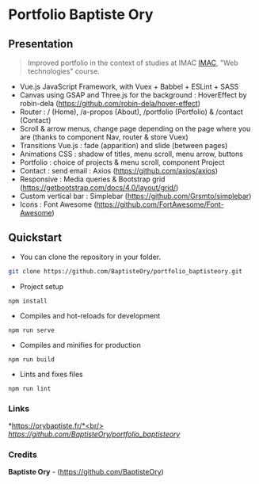 # Portfolio Baptiste Ory

## Presentation

>Improved portfolio in the context of studies at IMAC [IMAC](https://www.ingenieur-imac.fr/), "Web technologies" course.

* Vue.js JavaScript Framework, with Vuex + Babbel + ESLint + SASS
* Canvas using GSAP and Three.js for the background : HoverEffect by robin-dela (https://github.com/robin-dela/hover-effect)
* Router : / (Home), /a-propos (About), /portfolio (Portfolio) & /contact (Contact)
* Scroll & arrow menus, change page depending on the page where you are (thanks to component Nav, router & store Vuex)
* Transitions Vue.js : fade (apparition) and slide (between pages)
* Animations CSS : shadow of titles, menu scroll, menu arrow, buttons
* Portfolio : choice of projects & menu scroll, component Project
* Contact : send email : Axios (https://github.com/axios/axios)
* Responsive : Media queries & Bootstrap grid (https://getbootstrap.com/docs/4.0/layout/grid/)
* Custom vertical bar : Simplebar (https://github.com/Grsmto/simplebar)
* Icons : Font Awesome (https://github.com/FortAwesome/Font-Awesome)

## Quickstart

- You can clone the repository in your folder.
```bash
git clone https://github.com/BaptisteOry/portfolio_baptisteory.git
```
- Project setup
```
npm install
```
- Compiles and hot-reloads for development
```
npm run serve
```
- Compiles and minifies for production
```
npm run build
```
- Lints and fixes files
```
npm run lint
```

###  Links
*https://orybaptiste.fr/*<br/>
*https://github.com/BaptisteOry/portfolio_baptisteory*

###  Credits
**Baptiste Ory** - (https://github.com/BaptisteOry)